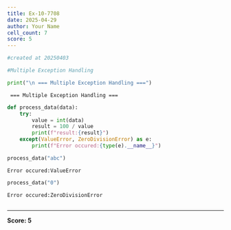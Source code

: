 ```yaml
---
title: Ex-10-7708
date: 2025-04-29
author: Your Name
cell_count: 7
score: 5
---
```


```python
#created at 20250403
```


```python
#Multiple Exception Handling
```


```python
print("\n === Multiple Exception Handling ===")
```

    
     === Multiple Exception Handling ===



```python
def process_data(data):
    try:
        value = int(data)
        result = 100 / value
        print(f"result:{result}")
    except(ValueError, ZeroDivisionError) as e:
        print(f"Error occured:{type(e).__name__}")
```


```python
process_data("abc")
```

    Error occured:ValueError



```python
process_data("0")
```

    Error occured:ZeroDivisionError



```python

```


---
**Score: 5**
